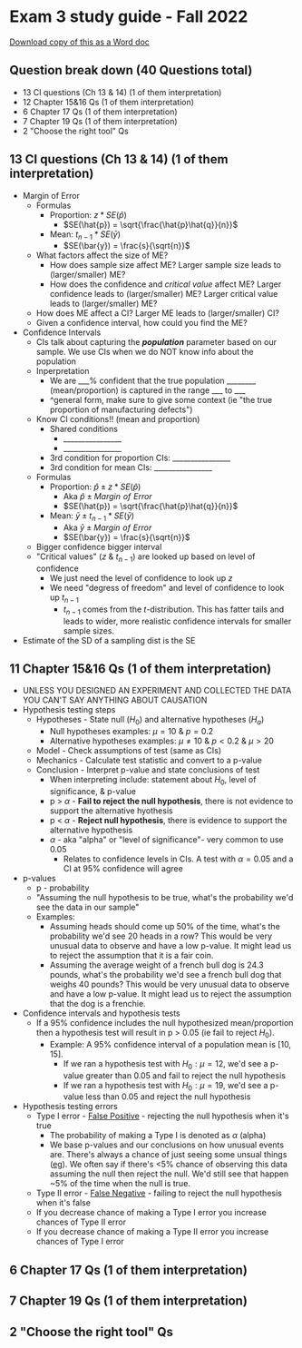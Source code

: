 # Exam 3 study guide - Fall 2022

[Download copy of this as a Word doc](https://github.com/AdamSpannbauer/stat201-exam3-study-guide/raw/master/stat201_exam_3_study_guide.docx)

## Question break down (40 Questions total)

* 13 CI questions (Ch 13 & 14) (1 of them interpretation)
* 12 Chapter 15&16 Qs (1 of them interpretation)
* 6 Chapter 17 Qs (1 of them interpretation)
* 7 Chapter 19 Qs (1 of them interpretation)
* 2 "Choose the right tool" Qs

## 13 CI questions (Ch 13 & 14) (1 of them interpretation)

* Margin of Error
  * Formulas
    * Proportion: $z*SE(\hat{p})$
      * $SE(\hat{p}) = \sqrt{\frac{\hat{p}\hat{q}}{n}}$
    * Mean: $t_{n-1}*SE(\bar{y})$
      * $SE(\bar{y}) = \frac{s}{\sqrt{n}}$
  * What factors affect the size of ME?
    * How does sample size affect ME? Larger sample size leads to (larger/smaller) ME?
    * How does the confidence and *critical value* affect ME? Larger confidence leads to (larger/smaller) ME? Larger critical value leads to (larger/smaller) ME?
  * How does ME affect a CI? Larger ME leads to (larger/smaller) CI?
  * Given a confidence interval, how could you find the ME?
* Confidence Intervals
  * CIs talk about capturing the ***population*** parameter based on our sample. We use CIs when we do NOT know info about the population
  * Inperpretation
    * We are \_\_\_% confident that the true population \_\_\_\_\_\_\_\_ (mean/proportion) is captured in the range \_\_\_ to \_\_\_
    * ^general form, make sure to give some context (ie "the true proportion of manufacturing defects")
  * Know CI conditions!! (mean and proportion)
    * Shared conditions
      * \_\_\_\_\_\_\_\_\_\_\_\_\_\_\_\_
      * \_\_\_\_\_\_\_\_\_\_\_\_\_\_\_\_
    * 3rd condition for proportion CIs: \_\_\_\_\_\_\_\_\_\_\_\_\_\_\_\_
    * 3rd condition for mean CIs: \_\_\_\_\_\_\_\_\_\_\_\_\_\_\_\_
  * Formulas
    * Proportion: $\hat{p} \pm z*SE(\hat{p})$
      * Aka $\hat{p} \pm Margin\,\,of\,\,Error$
      * $SE(\hat{p}) = \sqrt{\frac{\hat{p}\hat{q}}{n}}$
    * Mean: $\bar{y} \pm t_{n-1}*SE(\bar{y})$
      * Aka $\bar{y} \pm Margin\,\,of\,\,Error$
      * $SE(\bar{y}) = \frac{s}{\sqrt{n}}$
  * Bigger confidence bigger interval
  * "Critical values" ($z$ & $t_{n-1}$) are looked up based on level of confidence
    * We just need the level of confidence to look up $z$
    * We need "degress of freedom" and level of confidence to look up $t_{n-1}$
      * $t_{n-1}$ comes from the $t$-distribution. This has fatter tails and leads to wider, more realistic confidence intervals for smaller sample sizes.
* Estimate of the SD of a sampling dist is the SE

## 11 Chapter 15&16 Qs (1 of them interpretation)

* UNLESS YOU DESIGNED AN EXPERIMENT AND COLLECTED THE DATA YOU CAN'T SAY ANYTHING ABOUT CAUSATION
* Hypothesis testing steps
  * Hypotheses - State null ($H_0$) and alternative hypotheses ($H_a$)
    * Null hypotheses examples: $\mu = 10$  & $p = 0.2$
    * Alternative hypotheses examples: $\mu \ne 10$ & $p < 0.2$ & $\mu > 20$
  * Model - Check assumptions of test (same as CIs)
  * Mechanics - Calculate test statistic and convert to a p-value
  * Conclusion - Interpret p-value and state conclusions of test
    * When interpreting include: statement about $H_0$, level of significance, & p-value
    * p > $\alpha$ - **Fail to reject the null hypothesis**, there is not evidence to support the alternative hyothesis
    * p < $\alpha$ - **Reject null hypothesis**, there is evidence to support the alternative hypothesis
    * $\alpha$ - aka "alpha" or "level of significance"- very common to use 0.05
      * Relates to confidence levels in CIs.  A test with $\alpha = 0.05$ and a CI at 95% confidence will agree
* p-values
  *  p - probability
  * "Assuming the null hypothesis to be true, what's the probability we'd see the data in our sample"
  * Examples:
    * Assuming heads should come up 50% of the time, what's the probability we'd see 20 heads in a row?  This would be very unusual data to observe and have a low p-value. It might lead us to reject the assumption that it is a fair coin.
    * Assuming the average weight of a french bull dog is 24.3 pounds, what's the probability we'd see a french bull dog that weighs 40 pounds? This would be very unusual data to observe and have a low p-value. It might lead us to reject the assumption that the dog is a frenchie.
* Confidence intervals and hypothesis tests
  * If a 95% confidence includes the null hypothesized mean/proportion then a hypothesis test will result in p > 0.05 (ie fail to reject $H_0$).
    * Example: A 95% confidence interval of a population mean is [10, 15].
      * If we ran a hypothesis test with $H_0: \mu = 12$, we'd see a p-value greater than 0.05 and fail to reject the null hypothesis
      * If we ran a hypothesis test with $H_0: \mu = 19$, we'd see a p-value less than 0.05 and reject the null hypothesis
* Hypothesis testing errors
  * Type I error - [False Positive](https://i.imgur.com/AxubVWu.jpg) - rejecting the null hypothesis when it's true
    * The probability of making a Type I is denoted as $\alpha$ (alpha)
    * We base p-values and our conclusions on how unusual events are. There's always a chance of just seeing some unsual things ([eg](https://content.time.com/time/nation/article/0,8599,1901663,00.html)). We often say if there's <5% chance of observing this data assuming the null then reject the null.  We'd still see that happen ~5% of the time when the null is true.
  * Type II error - [False Negative](https://i.imgur.com/n0FOqJZ.jpg) - failing to reject the null hypothesis when it's false
  * If you decrease chance of making a Type I error you increase chances of Type II error
  * If you decrease chance of making a Type II error you increase chances of Type I error

## 6 Chapter 17 Qs (1 of them interpretation)

## 7 Chapter 19 Qs (1 of them interpretation)

## 2 "Choose the right tool" Qs